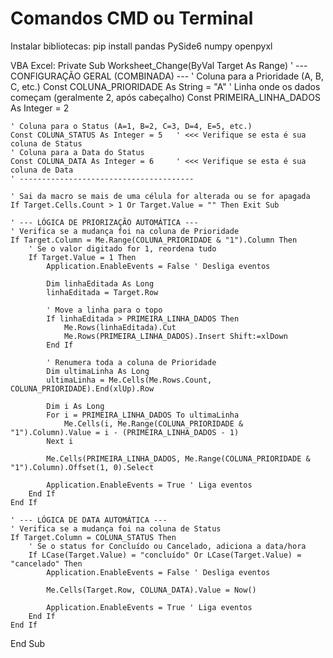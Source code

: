 # Comandos CMD ou Terminal

Instalar bibliotecas:
pip install pandas PySide6 numpy openpyxl

VBA Excel:
Private Sub Worksheet_Change(ByVal Target As Range)
    ' --- CONFIGURAÇÃO GERAL (COMBINADA) ---
    ' Coluna para a Prioridade (A, B, C, etc.)
    Const COLUNA_PRIORIDADE As String = "A"
    ' Linha onde os dados começam (geralmente 2, após cabeçalho)
    Const PRIMEIRA_LINHA_DADOS As Integer = 2
    
    ' Coluna para o Status (A=1, B=2, C=3, D=4, E=5, etc.)
    Const COLUNA_STATUS As Integer = 5   ' <<< Verifique se esta é sua coluna de Status
    ' Coluna para a Data do Status
    Const COLUNA_DATA As Integer = 6     ' <<< Verifique se esta é sua coluna de Data
    ' ---------------------------------------

    ' Sai da macro se mais de uma célula for alterada ou se for apagada
    If Target.Cells.Count > 1 Or Target.Value = "" Then Exit Sub

    ' --- LÓGICA DE PRIORIZAÇÃO AUTOMÁTICA ---
    ' Verifica se a mudança foi na coluna de Prioridade
    If Target.Column = Me.Range(COLUNA_PRIORIDADE & "1").Column Then
        ' Se o valor digitado for 1, reordena tudo
        If Target.Value = 1 Then
            Application.EnableEvents = False ' Desliga eventos
            
            Dim linhaEditada As Long
            linhaEditada = Target.Row
            
            ' Move a linha para o topo
            If linhaEditada > PRIMEIRA_LINHA_DADOS Then
                Me.Rows(linhaEditada).Cut
                Me.Rows(PRIMEIRA_LINHA_DADOS).Insert Shift:=xlDown
            End If
            
            ' Renumera toda a coluna de Prioridade
            Dim ultimaLinha As Long
            ultimaLinha = Me.Cells(Me.Rows.Count, COLUNA_PRIORIDADE).End(xlUp).Row
            
            Dim i As Long
            For i = PRIMEIRA_LINHA_DADOS To ultimaLinha
                Me.Cells(i, Me.Range(COLUNA_PRIORIDADE & "1").Column).Value = i - (PRIMEIRA_LINHA_DADOS - 1)
            Next i
            
            Me.Cells(PRIMEIRA_LINHA_DADOS, Me.Range(COLUNA_PRIORIDADE & "1").Column).Offset(1, 0).Select
            
            Application.EnableEvents = True ' Liga eventos
        End If
    End If

    ' --- LÓGICA DE DATA AUTOMÁTICA ---
    ' Verifica se a mudança foi na coluna de Status
    If Target.Column = COLUNA_STATUS Then
        ' Se o status for Concluído ou Cancelado, adiciona a data/hora
        If LCase(Target.Value) = "concluído" Or LCase(Target.Value) = "cancelado" Then
            Application.EnableEvents = False ' Desliga eventos
            
            Me.Cells(Target.Row, COLUNA_DATA).Value = Now()
            
            Application.EnableEvents = True ' Liga eventos
        End If
    End If
End Sub
